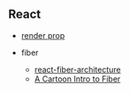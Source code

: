 React
-----

- [render prop](https://cdb.reacttraining.com/use-a-render-prop-50de598f11ce)

- fiber
  - [react-fiber-architecture](https://github.com/acdlite/react-fiber-architecture)
  - [A Cartoon Intro to Fiber](https://www.youtube.com/watch?time_continue=5&v=ZCuYPiUIONs)
